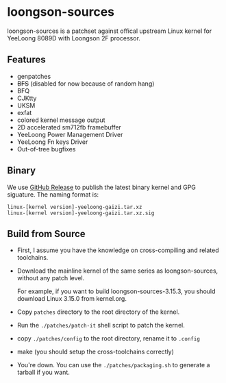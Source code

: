 loongson-sources
====================
loongson-sources is a patchset against offical upstream Linux kernel for YeeLoong 8089D with Loongson 2F processor.


Features
----------
* genpatches
* <del>BFS</del> (disabled for now because of random hang)
* BFQ
* CJKtty
* UKSM
* exfat
* colored kernel message output
* 2D accelerated sm712fb framebuffer
* YeeLoong Power Management Driver
* YeeLoong Fn keys Driver
* Out-of-tree bugfixes

Binary
----------

We use [GitHub Release](https://github.com/biergaizi/loongson-sources/releases) to publish the latest binary kernel and GPG siguature. The naming format is:

	linux-[kernel version]-yeeloong-gaizi.tar.xz
	linux-[kernel version]-yeeloong-gaizi.tar.xz.sig

Build from Source
--------------------

* First, I assume you have the knowledge on cross-compiling and related toolchains.

* Download the mainline kernel of the same series as loongson-sources, without any patch level.

  For example, if you want to build loongson-sources-3.15.3, you should download
  Linux 3.15.0 from kernel.org.

* Copy `patches` directory to the root directory of the kernel.

* Run the `./patches/patch-it` shell script to patch the kernel.

* copy `./patches/config` to the root directory, rename it to `.config`

* make (you should setup the cross-toolchains correctly)

* You're down. You can use the `./patches/packaging.sh` to generate a tarball if you want.
